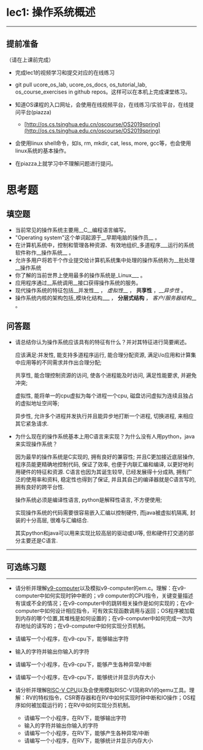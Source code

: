 # lec1: 操作系统概述

---

## **提前准备**

（请在上课前完成）

* 完成lec1的视频学习和提交对应的在线练习
* git pull ucore\_os\_lab, ucore\_os\_docs, os\_tutorial\_lab, os\_course\_exercises in github repos。这样可以在本机上完成课堂练习。
* 知道OS课程的入口网址，会使用在线视频平台，在线练习/实验平台，在线提问平台\(piazza\)
  * [http://os.cs.tsinghua.edu.cn/oscourse/OS2019spring](http://os.cs.tsinghua.edu.cn/oscourse/OS2019spring)


* 会使用linux shell命令，如ls, rm, mkdir, cat, less, more, gcc等，也会使用linux系统的基本操作。
* 在piazza上就学习中不理解问题进行提问。



# 思考题

## 填空题

* 当前常见的操作系统主要用__C__编程语言编写。
* "Operating system"这个单词起源于__早期电脑的操作员__ 。
* 在计算机系统中，控制和管理各种资源、有效地组织_多道程序___运行的系统软件称作__操作系统__ 。
* 允许多用户将若干个作业提交给计算机系统集中处理的操作系统称为__批处理__操作系统
* 你了解的当前世界上使用最多的操作系统是_Linux___ 。
* 应用程序通过__系统调用__接口获得操作系统的服务。
* 现代操作系统的特征包括__并发性__ ， _虚拟性___ ， __共享性__ ，___异步性_ 。
* 操作系统内核的架构包括_模块化结构___ ， __分层式结构__ ， _客户/服务器结构___ 。


## 问答题

- 请总结你认为操作系统应该具有的特征有什么？并对其特征进行简要阐述。

  应该满足:并发性, 能支持多道程序运行, 能合理分配资源, 满足i/o应用和计算集中应用等的不同需求并作出合理分配;

  共享性, 能合理控制资源的访问, 使各个进程能及时访问, 满足性能要求, 并避免冲突;

  虚拟性, 能将单一的cpu虚拟为每个进程一个cpu, 磁盘访问虚拟为连续且独占的虚拟地址空间等;

  异步性, 允许多个进程并发执行并且能异步地打断一个进程, 切换进程, 来相应其它紧急请求.


- 为什么现在的操作系统基本上用C语言来实现？为什么没有人用python，java来实现操作系统？

  因为最早的操作系统是C实现的, 拥有良好的兼容性; 并且C更加接近底层操作, 程序员能更精确地控制代码, 保证了效率, 也便于内联汇编和编译, 以更好地利用硬件的特征和资源. C语言也因为其诞生较早, 已经发展得十分成熟, 拥有广泛的使用率和资料, 稳定性也得到了保证, 并且其自己的编译器就是C语言写的, 拥有良好的跨平台性.

  操作系统必须是编译性语言, python是解释性语言, 不方便使用;

  实现操作系统的代码需要很容易嵌入汇编以控制硬件, 而java被虚拟机隔离, 封装的十分高层, 很难与汇编结合.

  其实python和java可以用来实现比较高层的驱动或UI等, 但和硬件打交道的部分主要还是C语言.

---

## 可选练习题

---

- 请分析并理解[v9\-computer](https://github.com/chyyuu/os_tutorial_lab/blob/master/v9_computer/docs/v9_computer.md)以及模拟v9\-computer的em.c。理解：在v9\-computer中如何实现时钟中断的；v9 computer的CPU指令，关键变量描述有误或不全的情况；在v9\-computer中的跳转相关操作是如何实现的；在v9\-computer中如何设计相应指令，可有效实现函数调用与返回；OS程序被加载到内存的哪个位置,其堆栈是如何设置的；在v9\-computer中如何完成一次内存地址的读写的；在v9\-computer中如何实现分页机制。


- 请编写一个小程序，在v9-cpu下，能够输出字符


- 输入的字符并输出你输入的字符


- 请编写一个小程序，在v9-cpu下，能够产生各种异常/中断


- 请编写一个小程序，在v9-cpu下，能够统计并显示内存大小



- 请分析并理解[RISC-V CPU](http://www.riscvbook.com/chinese/)以及会使用模拟RISC\-V(简称RV)的qemu工具。理解：RV的特权指令，CSR寄存器和在RV中如何实现时钟中断和IO操作；OS程序如何被加载运行的；在RV中如何实现分页机制。
  - 请编写一个小程序，在RV下，能够输出字符
  - 输入的字符并输出你输入的字符
  - 请编写一个小程序，在RV下，能够产生各种异常/中断
  - 请编写一个小程序，在RV下，能够统计并显示内存大小


